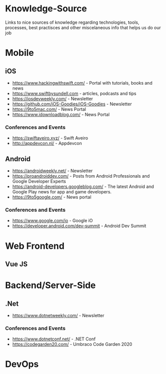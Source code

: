 # Knowledge-Source
Links to nice sources of knowledge regarding technologies, tools, processes, best practisces and other miscelaneous info that helps us do our job

# Mobile

## iOS

- https://www.hackingwithswift.com/ - Portal with tutorials, books and news 
- https://www.swiftbysundell.com - articles, podcasts and tips
- https://iosdevweekly.com/ - Newsletter
- https://github.com/iOS-Goodies/iOS-Goodies - Newsletter
- https://9to5mac.com/ - News Portal
- https://www.idownloadblog.com/ - News Portal

### Conferences and Events

- https://swiftaveiro.xyz/ - Swift Aveiro
- http://appdevcon.nl/ - Appdevcon

## Android

- https://androidweekly.net/ - Newsletter
- https://proandroiddev.com/ - Posts from Android Professionals and Google Developer Experts
- https://android-developers.googleblog.com/ - The latest Android and Google Play news for app and game developers.
- https://9to5google.com/ - News portal

### Conferences and Events

- https://www.google.com/io - Google  iO
- https://developer.android.com/dev-summit - Android Dev Summit


# Web Frontend

## Vue JS

# Backend/Server-Side

## .Net

- https://www.dotnetweekly.com/ - Newsletter

### Conferences and Events

- https://www.dotnetconf.net/ - .NET Conf
- https://codegarden20.com/ - Umbraco Code Garden 2020

# DevOps
